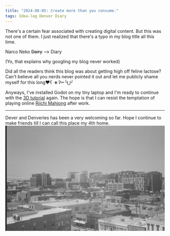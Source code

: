 ```yaml
---
title: "2024-08-05: Create more than you consume."
tags: Idea-log Denver Diary
---
```


There's a certain fear associated with creating digital content. But this was not one of them. I just realized that there's a typo in my blog title all this time.

Narco Neko ~~Dairy~~ --> Diary

(Yo, that explains why googling my blog never worked)

Did all the readers think this blog was about getting high off feline lactose? Can't believe all you nerds never pointed it out and let me publicly shame myself for this long❤️ʕ ·ᴥ·ʔ✂╰⋃╯ 

Anyways, I've installed Godot on my tiny laptop and I'm ready to continue with the [3D tutorial](https://docs.godotengine.org/en/stable/getting_started/first_3d_game/index.html) again. The hope is that I can resist the temptation of playing online [Riichi Mahjong](https://en.wikipedia.org/wiki/Japanese_mahjong) after work. 

-----------
Dever and Denveries has been a very welcoming so far. Hope I continue to make friends till I can call this place my 4th home. 
[ ![](\asset\recording\2024_08\2024_08_denver_city.jpg)](\asset\recording\2024_08\2024_08_denver_city.jpg)



<!-- For those Nerds reading my diary through github code, or source page of the website, here's some game ideas that I've been contemplating:

If anyone can generate decent game by entering below ideas in chatGPT, go ahead. You get to make a game, I get to play. Win-win. But if you make money, I will sue you. Don't be a dick❤️ʕ ·ᴥ·ʔ✂╰⋃╯

==========
PinBall Incremental game
==========
- Bring back the nostalgia of Window 95, 3D Pinball: Space Cadet
- But it's an incremental game to automate the playing experience

==========
Narco Neko (cat simulator)
==========
- Narco Neko can be the main character in a series of mini games. (does not need to be the same cat in every game)
- This will be a game about a Neko making friends in a new location through narcotic activity (catnip).
- Need to offend at least few people who plays the game. 
- A [trippy](https://www.youtube.com/watch?v=5zYOKFjpm9s){:target="blank"} music is a must.
- I definitely need to learn how to control camera movement more precisely to give various "catnip effects".

==========
Cat-tower building game (Ninja Warrior)
==========
- Not tower defense, you build a CAT-TOWER and have to climb them.
- Player is given random building blocks, player builds it, then climb it.
- Point will be rewarded based on height of the tower that player was able to climb. (and items ) 

==========
Narco Chameleon  
==========
- Split screen where each view represents left eye and right eye. 
- Point and shoot (eat narcotic stuff) 

 -->

